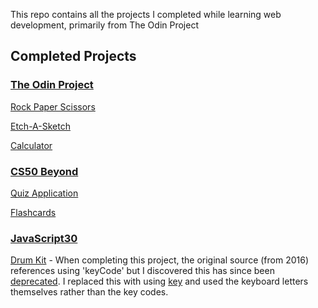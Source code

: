 This repo contains all the projects I completed while learning web development, primarily from The Odin Project

## Completed Projects

### [The Odin Project](https://www.theodinproject.com/)

[Rock Paper Scissors](https://apettenati.github.io/the-odin-project/rock-paper-scissors/game.html)

[Etch-A-Sketch](https://apettenati.github.io/the-odin-project/etch-a-sketch/index.html)

[Calculator](https://apettenati.github.io/the-odin-project/calculator/index.html)

### [CS50 Beyond](https://cs50.harvard.edu/beyond/2019/)

[Quiz Application](https://apettenati.github.io/the-odin-project/quiz/quiz.html)

[Flashcards](https://apettenati.github.io/the-odin-project/flashcards/flashcards.html)

### [JavaScript30](https://javascript30.com/)

[Drum Kit](https://apettenati.github.io/the-odin-project/JS30/01.drum-kit/index.html)
    - When completing this project, the original source (from 2016) references using 'keyCode' but I discovered this has since been [deprecated](https://developer.mozilla.org/en-US/docs/Web/API/KeyboardEvent/keyCode). I replaced this with using [key](https://developer.mozilla.org/en-US/docs/Web/API/KeyboardEvent/key) and used the keyboard letters themselves rather than the key codes.
